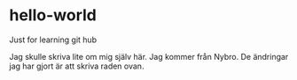 # hello-world
Just for learning git hub

Jag skulle skriva lite om mig själv här. Jag kommer från Nybro.
De ändringar jag har gjort är att skriva raden ovan.
